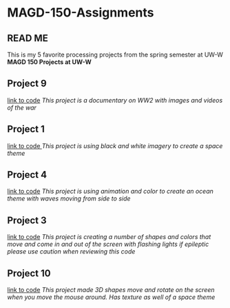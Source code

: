 # MAGD-150-Assignments
## READ ME
This is my 5 favorite processing projects from the spring semester at UW-W **MAGD 150 Projects at UW-W**

## Project 9
[link to code](https://github.com/Firewolf97/MAGD-150-Assignments/tree/gh-pages/s19magd150lab09_Sliwa)
*This project is a documentary on WW2 with images and videos of the war*

## Project 1
[link to code ](https://github.com/Firewolf97/MAGD-150-Assignments/tree/gh-pages/s19magd150lab02_Sliwa)
*This project is using black and white imagery to create a space theme*

## Project 4
[link to code](https://github.com/Firewolf97/MAGD-150-Assignments/tree/gh-pages/s19magd150lab04_Sliwa)
*This project is using animation and color to create an ocean theme with waves moving from side to side*

## Project 3
[link to code](https://github.com/Firewolf97/MAGD-150-Assignments/tree/gh-pages/s19magd150lab03_Sliwa)
*This project is creating a number of shapes and colors that move and come in and out of the screen with flashing lights*
*if epileptic please use caution when reviewing this code*

## Project 10
[link to code](https://github.com/Firewolf97/MAGD-150-Assignments/tree/gh-pages/s19magd150lab10_Sliwa/s19magd150lab10_Sliwa)
*This project made 3D shapes move and rotate on the screen when you move the mouse around. Has texture as well of a space theme*

